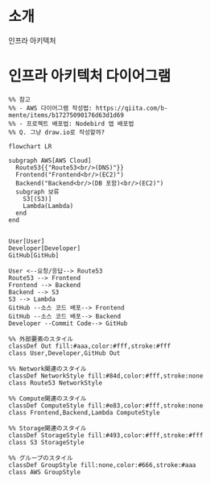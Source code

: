 # 소개
인프라 아키텍처

# 인프라 아키텍처 다이어그램

```mermaid
%% 참고
%% - AWS 다이어그램 작성법: https://qiita.com/b-mente/items/b17275090176d63d1d69
%% - 프로젝트 배포법: Nodebird 앱 배포법
%% Q. 그냥 draw.io로 작성할까?

flowchart LR

subgraph AWS[AWS Cloud]
  Route53{{"Route53<br/>(DNS)"}}
  Frontend("Frontend<br/>(EC2)")
  Backend("Backend<br/>(DB 포함)<br/>(EC2)")
  subgraph 보류
    S3[(S3)]
    Lambda(Lambda)
  end
end


User[User]
Developer[Developer]
GitHub[GitHub]

User <--요청/응답--> Route53
Route53 --> Frontend
Frontend --> Backend
Backend --> S3
S3 --> Lambda
GitHub --소스 코드 배포--> Frontend
GitHub --소스 코드 배포--> Backend
Developer --Commit Code--> GitHub

%% 外部要素のスタイル
classDef Out fill:#aaa,color:#fff,stroke:#fff
class User,Developer,GitHub Out

%% Network関連のスタイル
classDef NetworkStyle fill:#84d,color:#fff,stroke:none
class Route53 NetworkStyle

%% Compute関連のスタイル
classDef ComputeStyle fill:#e83,color:#fff,stroke:none
class Frontend,Backend,Lambda ComputeStyle

%% Storage関連のスタイル
classDef StorageStyle fill:#493,color:#fff,stroke:#fff
class S3 StorageStyle

%% グループのスタイル
classDef GroupStyle fill:none,color:#666,stroke:#aaa
class AWS GroupStyle
```

<!--
흐름:
사용자 → sarifor.net → Route 53 → 프론트 Elastic IP → 프론트 EC2 → 백엔드 Elastic IP → 백엔드 EC2 → DB 연동

1단계: 도메인 (sarifor.net) → 사용자 진입 URL
2단계: Route 53 → DNS 레코드 관리
3단계: 프론트 Elastic IP → 고정 공개 IP
4단계: 프론트 EC2 → React/Next.js 실행 서버
5단계: 백엔드 Elastic IP → 백엔드용 고정 IP 
6단계: 백엔드 EC2 → Node.js/Express 서버

(ChatGPT)
-->